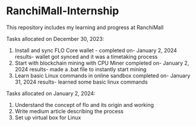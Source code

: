 # RanchiMall-Internship
This repository includes my learning and progress at RanchiMall

Tasks allocated on December 30, 2023:
1. Install and sync FLO Core wallet - 
     completed on- January 2, 2024
     results- wallet got synced and it was a timetaking process
3. Start with blockchain mining with CPU Miner 
     completed on- January 2, 2024
     results- made a .bat file to instantly start mining
4. Learn basic Linux commands in online sandbox 
     completed on- January 31, 2024
     results- learned some basic linux commands

Tasks allocated on January 2, 2024:
1. Understand the concept of flo and its origin and working
2. Write medium article describing the process
3. Set up virtual box for Linux
